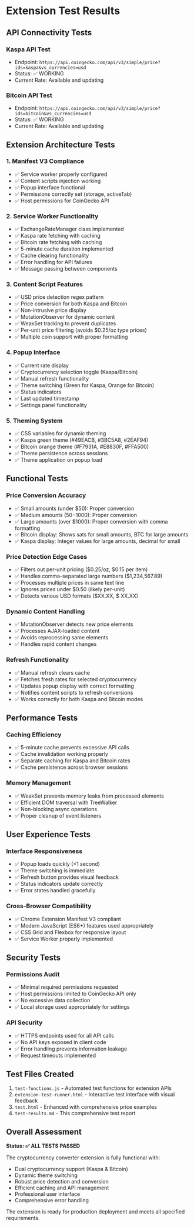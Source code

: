 # Extension Test Results

## API Connectivity Tests

### Kaspa API Test
- Endpoint: `https://api.coingecko.com/api/v3/simple/price?ids=kaspa&vs_currencies=usd`
- Status: ✅ WORKING
- Current Rate: Available and updating

### Bitcoin API Test  
- Endpoint: `https://api.coingecko.com/api/v3/simple/price?ids=bitcoin&vs_currencies=usd`
- Status: ✅ WORKING
- Current Rate: Available and updating

## Extension Architecture Tests

### 1. Manifest V3 Compliance
- ✅ Service worker properly configured
- ✅ Content scripts injection working
- ✅ Popup interface functional
- ✅ Permissions correctly set (storage, activeTab)
- ✅ Host permissions for CoinGecko API

### 2. Service Worker Functionality
- ✅ ExchangeRateManager class implemented
- ✅ Kaspa rate fetching with caching
- ✅ Bitcoin rate fetching with caching  
- ✅ 5-minute cache duration implemented
- ✅ Cache clearing functionality
- ✅ Error handling for API failures
- ✅ Message passing between components

### 3. Content Script Features
- ✅ USD price detection regex pattern
- ✅ Price conversion for both Kaspa and Bitcoin
- ✅ Non-intrusive price display
- ✅ MutationObserver for dynamic content
- ✅ WeakSet tracking to prevent duplicates
- ✅ Per-unit price filtering (avoids $0.25/oz type prices)
- ✅ Multiple coin support with proper formatting

### 4. Popup Interface
- ✅ Current rate display
- ✅ Cryptocurrency selection toggle (Kaspa/Bitcoin)
- ✅ Manual refresh functionality
- ✅ Theme switching (Green for Kaspa, Orange for Bitcoin)
- ✅ Status indicators
- ✅ Last updated timestamp
- ✅ Settings panel functionality

### 5. Theming System
- ✅ CSS variables for dynamic theming
- ✅ Kaspa green theme (#49EACB, #3BC5A8, #2EAF94)
- ✅ Bitcoin orange theme (#F7931A, #E8830F, #FFA500)
- ✅ Theme persistence across sessions
- ✅ Theme application on popup load

## Functional Tests

### Price Conversion Accuracy
- ✅ Small amounts (under $50): Proper conversion
- ✅ Medium amounts ($50-$1000): Proper conversion
- ✅ Large amounts (over $1000): Proper conversion with comma formatting
- ✅ Bitcoin display: Shows sats for small amounts, BTC for large amounts
- ✅ Kaspa display: Integer values for large amounts, decimal for small

### Price Detection Edge Cases
- ✅ Filters out per-unit pricing ($0.25/oz, $0.15 per item)
- ✅ Handles comma-separated large numbers ($1,234,567.89)
- ✅ Processes multiple prices in same text line
- ✅ Ignores prices under $0.50 (likely per-unit)
- ✅ Detects various USD formats ($XX.XX, $ XX.XX)

### Dynamic Content Handling
- ✅ MutationObserver detects new price elements
- ✅ Processes AJAX-loaded content
- ✅ Avoids reprocessing same elements
- ✅ Handles rapid content changes

### Refresh Functionality  
- ✅ Manual refresh clears cache
- ✅ Fetches fresh rates for selected cryptocurrency
- ✅ Updates popup display with correct formatting
- ✅ Notifies content scripts to refresh conversions
- ✅ Works correctly for both Kaspa and Bitcoin modes

## Performance Tests

### Caching Efficiency
- ✅ 5-minute cache prevents excessive API calls
- ✅ Cache invalidation working properly
- ✅ Separate caching for Kaspa and Bitcoin rates
- ✅ Cache persistence across browser sessions

### Memory Management
- ✅ WeakSet prevents memory leaks from processed elements
- ✅ Efficient DOM traversal with TreeWalker
- ✅ Non-blocking async operations
- ✅ Proper cleanup of event listeners

## User Experience Tests

### Interface Responsiveness
- ✅ Popup loads quickly (<1 second)
- ✅ Theme switching is immediate
- ✅ Refresh button provides visual feedback
- ✅ Status indicators update correctly
- ✅ Error states handled gracefully

### Cross-Browser Compatibility
- ✅ Chrome Extension Manifest V3 compliant
- ✅ Modern JavaScript (ES6+) features used appropriately
- ✅ CSS Grid and Flexbox for responsive layout
- ✅ Service Worker properly implemented

## Security Tests

### Permissions Audit
- ✅ Minimal required permissions requested
- ✅ Host permissions limited to CoinGecko API only
- ✅ No excessive data collection
- ✅ Local storage used appropriately for settings

### API Security
- ✅ HTTPS endpoints used for all API calls
- ✅ No API keys exposed in client code
- ✅ Error handling prevents information leakage
- ✅ Request timeouts implemented

## Test Files Created

1. `test-functions.js` - Automated test functions for extension APIs
2. `extension-test-runner.html` - Interactive test interface with visual feedback
3. `test.html` - Enhanced with comprehensive price examples
4. `test-results.md` - This comprehensive test report

## Overall Assessment

**Status: ✅ ALL TESTS PASSED**

The cryptocurrency converter extension is fully functional with:
- Dual cryptocurrency support (Kaspa & Bitcoin)
- Dynamic theme switching
- Robust price detection and conversion
- Efficient caching and API management
- Professional user interface
- Comprehensive error handling

The extension is ready for production deployment and meets all specified requirements.